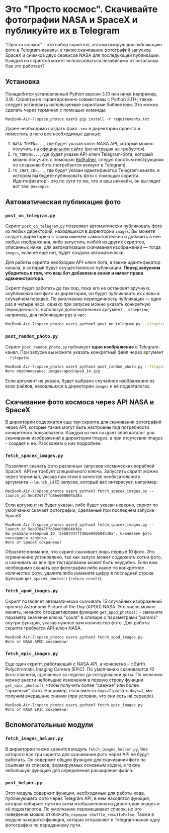 # Это "Просто космос". Скачивайте фотографии NASA и SpaceX и публикуйте их в Telegram #

"Просто космос" - это набор скриптов, автоматизирующих публикацию фото в Telegram-каналы, а также скачивание фотографий запусков SpaceX и снимков двух сервисов NASA для последующей публикации. Каждый из скриптов может использоваться независимо от остальных. Как это работает?

## Установка ##

Понадобится установленный Python версии 3.10 или ниже (например, 3.9). Скрипты не гарантированно совместимы с Python 3.11+; также следует установить используемые скриптами библиотеки. Это можно сделать через терминал с помощью команды:

```shell
MacBook-Air-7:space_photos user$ pip install -r requirements.txt
```

Далее необходимо создать файл `.env` в директории проекта и поместить в него все необходимые данные:
1) `NASA_TOKEN=...`, где будет указан ключ NASA API, который можно получить на [официальном сайте](https://api.nasa.gov) (регистрация не требуется).
2) `TG_TOKEN=...`, где будет указан API-ключ Telegram-бота, который можно получить с помощью [BotFather](https://telegram.me/BotFather), следуя простым инструкциям по созданию бота (потребуется аккаунт в Telegram).
3) `TG_CHAT_ID=...`, где будет указан идентификатор Telegram-канала, в котором вы будете публиковать фото с помощью скрипта. Идентификатор - это по сути то же, что и ваш никнейм, он выглядит вот так: `@example`. 

## Автоматическая публикация фото ##

### `post_on_telegram.py` ###

Скрипт `post_on_telegram.py` позволяет автоматически публиковать фото из любых директорий, находящихся в директории `images`. Вы можете создать директорию с таким именем самостоятельно и добавить в нее любые изображения, либо запустить любой из других скриптов, описанных ниже, для автоматизации скачивания изображений — тогда `images`, если её ещё нет, будет создана автоматически.

Для работы скрипта необходим API-ключ бота, а также идентификатор канала, в который будут осуществляться публикации. **Перед запуском убедитесь в том, что ваш бот добавлен в канал и имеет права администратора.**

Скрипт будет работать до тех пор, пока его не остановят вручную: опубликовав все фото из директории, он будет публиковать их снова в случайном порядке. По умолчанию периодичность публикации — один раз в четыре часа, однако при запуске можно указать конкретную периодичность, используя дополнительный аргумент `--sleeptime`, например, для публикации раз в час:

```bash
MacBook-Air-7:space_photos user$ python3 post_on_telegram.py --sleeptime 1
```

### `post_random_photo.py` ###

Скрипт `post_random_photo.py` публикует **одно изображение** в Telegram-канал. При запуске вы можете указать конкретный файл через аргумент `--filepath`:

```bash
MacBook-Air-7:space_photos user$ python3 post_random_photo.py --filepath images/apod/apod_14.jpg
Фото опубликовано: images/apod/apod_14.jpg
```

Если аргумент не указан, будет выбрано случайное изображение из всех файлов, находящихся в директории `images` и её подкаталогах. 

## Скачивание фото космоса через API NASA и SpaceX ##

В директории содержатся еще три скрипта для скачивания фотографий через API, которые также могут быть настроены под потребности конкретного пользователя. Каждый из них создает свой каталог для скачивания изображений в директории images, а при отсутствии images - создает и ее. Расскажем о них подробнее.

### `fetch_spacex_images.py` ###

Позволяет скачать фото различных запусков космических кораблей SpaceX. API не требует специального ключа. Запустить скрипт можно через терминал, указав при этом в качестве необязательного аргумента `--launch_id` ID запуска, который вас интересует, например:

```shell
MacBook-Air-7:space_photos user$ python3 fetch_spacex_images.py --launch_id 5eb87d47ffd86e000604b38a
```

Если аргумент не будет указан, либо будет указан неверно, скрипт по умолчанию скачает фотографии, сделанные при последнем запуске SpaceX.

```shell
MacBook-Air-7:space_photos user$ python3 fetch_spacex_images.py --launch_id 5eb87d47ffd86e000604b38a
Вы указали неверный ID '5eb87d47ffd86e000604b38a'. Скачиваем фото последнего запуска...
Фото от SpaceX сохранены!
```

Обратите внимание, что скрипт скачивает лишь первые 10 фото. Это ограничение установлено, так как запуск может содержать сотни фото, и скачивать их все пре тестировании может быть неудобно. Если вам необходимо скачать все фотографии либо какое-то конкретное количество фото, удалите либо измените цифру в последней строке функции `get_spacex_photos()` (`return result`).

### `fetch_apod_images.py` ###

Скрипт позволяет автоматически скачивать 15 случайных изображений проекта Astronomy Picture of the Day (APOD) NASA. Это число можно менять, немного отредактировав функцию `get_apod_photos()` - замените параметр значение ключа "count" в словаре с параметрами "params" внутри функции, указав нужное вам количество фото. Для работы скрипта требуется API-ключ NASA.

```shell
MacBook-Air-7:space_photos user$ python3 fetch_apod_images.py
Фото от NASA APOD сохранены!
```

### `fetch_epic_images.py` ###

Еще один скрипт, работающий с NASA API, а конкретно - с Earth Polychromatic Imaging Camera
(EPIC). По умолчанию скачиваются 10 фото планеты, сделанные за неделю до сегодняшней даты. По желанию можно внести небольшие изменения в первую строку функции `get_epic_photos()`, чтобы получить более "свежие" или более "архивные" фото. Например, если вместо `days=7` указать `days=1`, мы получим вчерашние снимки (при условии, что они есть на сервере). 

```shell
MacBook-Air-7:space_photos user$ python3 fetch_epic_images.py
Фото от NASA EPIC сохранены!
```

## Вспомогательные модули ##

### `fetch_images_helper.py` ###

В директории также хранится модуль `fetch_images_helper.py`, без которого все три скрипта для скачивания фото через API не будут работать. Он содержит общую функцию для скачивания фото по ссылкам из списков, формируемых основным кодом, а также небольшую функцию для определения расширения файла.

### `post_helper.py` ####

Этот модуль содержит функции, необходимые для работы кода, публикующего фото через Telegram API; в нем находятся функция, которая собирает пути ко всем изображениям из директории images и её подкаталогов. По умолчанию перемешивает список, но это поведение можно отключить, `передав shuffle_result=False`. Также в модуле находится функция, которая отправляет в Telegram-канал одну фотографию по переданному пути.
